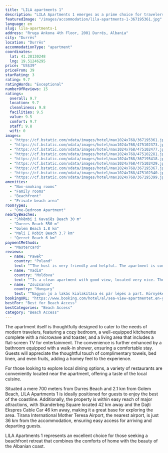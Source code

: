 ```yaml
---
title: "LILA apartments 1"
description: "LILA Apartments 1 emerges as a prime choice for travelers seeking the perfect blend of comfort and convenience, just steps away from the serene Shkëmbi i Kavajës Beach."
featuredImage: "/images/accommodation/lila-apartments-1-367195361.jpg"
language: en
slug: lila-apartments-1
address: "Rruga Ankona 4th Floor, 2001 Durrës, Albania"
city: "Durrës"
location: "Durrës"
accommodationType: "apartment"
coordinates:
  lat: 41.28130248
  lng: 19.51246295
price: "US$39"
priceFrom: 39
starRating: 3
rating: 9.7
ratingWords: "Exceptional"
numberOfReviews: 15
ratings:
  overall: 9.7
  location: 9.7
  cleanliness: 9.8
  facilities: 9.5
  value: 9.5
  comfort: 9.7
  staff: 9.8
  wifi: 0
images:
  - "https://cf.bstatic.com/xdata/images/hotel/max1024x768/367195361.jpg?k=9fd893b9ab11cac99e3e5ed28b637c369a4869bbd615998b66e9b1a1290a0814&o=&hp=1"
  - "https://cf.bstatic.com/xdata/images/hotel/max1024x768/475102373.jpg?k=9e4fedef5ac5e229786ae08817a2b379745de88b180f9bbe7ad9be463ed77ed7&o=&hp=1"
  - "https://cf.bstatic.com/xdata/images/hotel/max1024x768/475102477.jpg?k=4dbbf14e7cffc9f273a5f36b2877f0cc154ca91b0b6bb72a132ee85459e8fed4&o=&hp=1"
  - "https://cf.bstatic.com/xdata/images/hotel/max1024x768/475102281.jpg?k=4e8fc22a90d8a6015a6b487bef68cace7613ffa8c30f734fc6a03a93bdeb28ec&o=&hp=1"
  - "https://cf.bstatic.com/xdata/images/hotel/max1024x768/367195418.jpg?k=4177513180f14992a34c892a2db5f16c53527cc4b1cde14a7c17a2526e9aa0d4&o=&hp=1"
  - "https://cf.bstatic.com/xdata/images/hotel/max1024x768/475102429.jpg?k=7e763eb0543ea4f4948e107991e6fedbb9110573a9befa0c8107bd3d5deaa78c&o=&hp=1"
  - "https://cf.bstatic.com/xdata/images/hotel/max1024x768/367195367.jpg?k=a05f9e4978f36c9c052f82e4b2d901d5676bbb69bdaf95d67ae1b7c7231fd682&o=&hp=1"
  - "https://cf.bstatic.com/xdata/images/hotel/max1024x768/475102340.jpg?k=7281b36c73f8d14baecad4340a284fe4607a12ec3ad8e0b9c3cd5b8b58fdd5bf&o=&hp=1"
  - "https://cf.bstatic.com/xdata/images/hotel/max1024x768/367195399.jpg?k=82343b6514cdc3cfb0b9ceb7a90a5b542be9cc8b466e85ed0cfcd7a6a3321df9&o=&hp=1"
amenities:
  - "Non-smoking rooms"
  - "Family rooms"
  - "Beachfront"
  - "Private beach area"
roomTypes:
  - "One-Bedroom Apartment"
nearbyBeaches:
  - "Shkëmbi i Kavajës Beach 30 m"
  - "Durres Beach 550 m"
  - "Golem Beach 1.8 km"
  - "Mali I Robit Beach 3.7 km"
  - "Qerret Beach 6 km"
paymentMethods:
  - "Mastercard"
reviews:
  - name: "Paweł"
    country: "Poland"
    text: "“The host is very friendly and helpful. The apartment is comfortable and modern. In front of the apartment there are some nice restaurants with good prices. We recommend it to everyone. P.S. Thank you for your hospitality 😊”"
  - name: "Vadim"
    country: "Moldova"
    text: "“Is a clean apartment with good view, located very nice. The beach is perfect. The host, Eldi, is a great guy, hwo met me as a friend!”"
  - name: "Zsuzsanna"
    country: "Hungary"
    text: "“Nagyon jó a lakás kialakítása és pár lépés a part. Környéken üzletek, éttermek. Szállásadó kedves és segítőkész.”"
bookingURL: "https://www.booking.com/hotel/al/sea-view-apartmentet.en-gb.html?aid=8035640"
bestFor: "Best for Beach Access"
bestCategories: "Beach Access"
category: "Beach Access"
---
```


The apartment itself is thoughtfully designed to cater to the needs of modern travelers, featuring a cozy bedroom, a well-equipped kitchenette complete with a microwave and toaster, and a living area that includes a flat-screen TV for entertainment. The convenience is further enhanced by a bathroom equipped with a walk-in shower, ensuring a comfortable stay. Guests will appreciate the thoughtful touch of complimentary towels, bed linen, and even fruits, adding a homey feel to the experience.

For those looking to explore local dining options, a variety of restaurants are conveniently located near the apartment, offering a taste of the local cuisine.

Situated a mere 700 meters from Durres Beach and 2.1 km from Golem Beach, LILA Apartments 1 is ideally positioned for guests to enjoy the best of the coastline. Additionally, the property is within easy reach of major attractions, with Skanderbeg Square located 42 km away and the Dajti Ekspres Cable Car 46 km away, making it a great base for exploring the area. Tirana International Mother Teresa Airport, the nearest airport, is just 36 km from the accommodation, ensuring easy access for arriving and departing guests.

LILA Apartments 1 represents an excellent choice for those seeking a beachfront retreat that combines the comforts of home with the beauty of the Albanian coast.